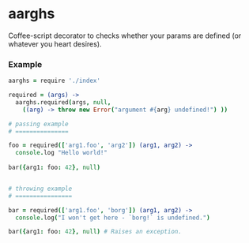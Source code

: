 aarghs
=====

Coffee-script decorator to checks whether your params are defined (or whatever you heart desires).


### Example

```coffeescript
aarghs = require './index'

required = (args) ->
  aarghs.required(args, null,
    ((arg) -> throw new Error("argument #{arg} undefined!") ))

# passing example
# ===============

foo = required(['arg1.foo', 'arg2']) (arg1, arg2) ->
  console.log "Hello world!"
  
bar({arg1: foo: 42}, null)


# throwing example
# ================

bar = required(['arg1.foo', 'borg']) (arg1, arg2) ->
  console.log("I won't get here - `borg!` is undefined.")

bar({arg1: foo: 42}, null) # Raises an exception.
```
